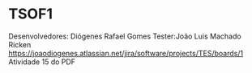 # TSOF1
Desenvolvedores: Diógenes Rafael Gomes
Tester:João Luis Machado Ricken
https://joaodiogenes.atlassian.net/jira/software/projects/TES/boards/1
Atividade 15 do PDF
